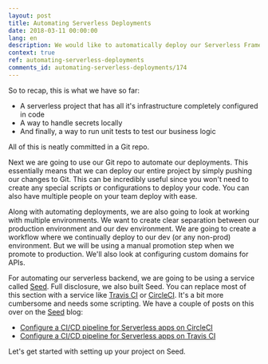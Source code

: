 ```yaml
---
layout: post
title: Automating Serverless Deployments
date: 2018-03-11 00:00:00
lang: en
description: We would like to automatically deploy our Serverless Framework project when we commit any changes to our Git repository. To do this we are going to use a service called Seed (https://seed.run) to automate our serverless deployments. It will configure a CI/CD pipeline and setup our environments.
context: true
ref: automating-serverless-deployments
comments_id: automating-serverless-deployments/174
---
```


So to recap, this is what we have so far:

- A serverless project that has all it's infrastructure completely configured in code
- A way to handle secrets locally
- And finally, a way to run unit tests to test our business logic

All of this is neatly committed in a Git repo.

Next we are going to use our Git repo to automate our deployments. This essentially means that we can deploy our entire project by simply pushing our changes to Git. This can be incredibly useful since you won't need to create any special scripts or configurations to deploy your code. You can also have multiple people on your team deploy with ease.

Along with automating deployments, we are also going to look at working with multiple environments. We want to create clear separation between our production environment and our dev environment. We are going to create a workflow where we continually deploy to our dev (or any non-prod) environment. But we will be using a manual promotion step when we promote to production. We'll also look at configuring custom domains for APIs.

For automating our serverless backend, we are going to be using a service called [Seed](https://seed.run). Full disclosure, we also built Seed. You can replace most of this section with a service like [Travis CI](https://travis-ci.org) or [CircleCI](https://circleci.com). It's a bit more cumbersome and needs some scripting. We have a couple of posts on this over on the [Seed](https://seed.run) blog:

- [Configure a CI/CD pipeline for Serverless apps on CircleCI](https://seed.run/blog/how-to-build-a-cicd-pipeline-for-serverless-apps-with-circleci)
- [Configure a CI/CD pipeline for Serverless apps on Travis CI](https://seed.run/blog/how-to-build-a-cicd-pipeline-for-serverless-apps-with-travis-ci)

Let's get started with setting up your project on Seed.

